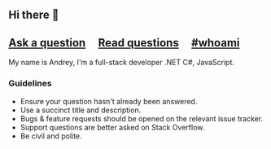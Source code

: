 ## Hi there 👋
## [Ask a question](../../issues/new) &nbsp;&nbsp;&nbsp; [Read questions](../../issues?q=is%3Aissue+is%3Aclosed) &nbsp;&nbsp;&nbsp; [#whoami](../../blob/master/whoami_en.md)

My name is Andrey, I'm a full-stack developer .NET C#, JavaScript.
<!--<br>[Details about stack's and experiense here](../../blob/master/WHOAMI_EN.md)-->

### Guidelines

- Ensure your question hasn't already been answered.
- Use a succinct title and description.
- Bugs & feature requests should be opened on the relevant issue tracker.
- Support questions are better asked on Stack Overflow.
- Be civil and polite.
<!--
**aprogrammer-ru/aprogrammer-ru** is a ✨ _special_ ✨ repository because its `README.md` (this file) appears on your GitHub profile.

Here are some ideas to get you started:

- 🔭 I’m currently working on ...
- 🌱 I’m currently learning ...
- 👯 I’m looking to collaborate on ...
- 🤔 I’m looking for help with ...
- 💬 Ask me about ...
- 📫 How to reach me: ...
- 😄 Pronouns: ...
- ⚡ Fun fact: ...
-->
